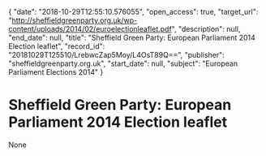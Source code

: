 {
  "date": "2018-10-29T12:55:10.576055", 
  "open_access": true, 
  "target_url": "http://sheffieldgreenparty.org.uk/wp-content/uploads/2014/02/euroelectionleaflet.pdf", 
  "description": null, 
  "end_date": null, 
  "title": "Sheffield Green Party: European Parliament 2014 Election leaflet", 
  "record_id": "20181029T125510/LrebwcZap5Moy/L4OsT89Q==", 
  "publisher": "sheffieldgreenparty.org.uk", 
  "start_date": null, 
  "subject": "European Parliament Elections 2014"
}

# Sheffield Green Party: European Parliament 2014 Election leaflet

None